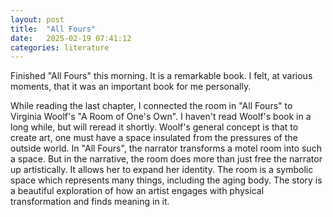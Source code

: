 ```yaml
---
layout: post
title:  "All Fours"
date:   2025-02-19 07:41:12 
categories: literature
---
```


Finished "All Fours" this morning.  It is a remarkable book.  I felt, at various moments, that it was an important book for me personally.

While reading the last chapter, I connected the room in "All Fours" to Virginia Woolf's "A Room of One's Own". I haven't read Woolf's book in a long while, but will reread it shortly.  Woolf's general concept is that to create art, one must have a space insulated from the pressures of the outside world. In "All Fours", the narrator transforms a motel room into such a space.  But in the narrative, the room does more than just free the narrator up artistically.  It allows her to expand her identity.  The room is a symbolic space which represents many things, including the aging body.  The story is a beautiful exploration of how an artist engages with physical transformation and finds meaning in it. 